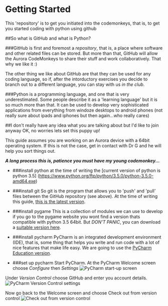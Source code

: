 # Getting Started

This 'repository' is to get you initiated into the codemonkeys, that is, to get you started coding with python using github

##So what is GitHub and what is Python?

###GitHub
is first and foremost a *repository*, that is, a place where software and other related files can be stored. But more than that, GitHub will allow the Aurora CodeMonkeys to share their stuff and work collaboratively. That why we like it :)

The other thing we like about GitHub are that they can be used for any coding language, so if, after the intorductory exercises you decide to branch out to a different language, you can stay with us *in the club*.

###Python
is a programming language, and one that is very underestimated. Some people describe it as a 'learning language' but it is so much more than that. It can be used to develop very sophisticated applications from everything from windoze desktops to android phones (not really sure about ipads and iphones but then again...who really cares)

##I don't really have any idea what you are talking about but I'd like to join anyway
OK, no worries lets set this puppy up!

This guide assumes you are working on an Aurora device with a 64bit operating system. If this is not the case, get in contact with Dr G and he will help you sort things out.

***A long process this is, patience you must have my young codemonkey...***

- ###install python
at the time of writing the [current version of python is python 3.5] (https://www.python.org/ftp/python/3.5.0/python-3.5.0-amd64.exe)

- ###install git
So git is the program that allows you to 'push' and 'pull' files between the GitHub repository (see above). At the time of writing this guide, [this is the latest version](https://github.com/git-for-windows/git/releases/download/v2.5.2.windows.2/Git-2.5.2.2-64-bit.exe).

- ###install pygame
This is a collection of modules we can use to develop if you go to the pygame website you wont find a version thats compatible with python 3.5 64bit. But *DON'T PANIC*, you can download a [suitable version here](https://schoolsnsw-my.sharepoint.com/personal/geoff_goldrick_det_nsw_edu_au/_layouts/15/guestaccess.aspx?guestaccesstoken=uWYZg3Q9RnS46ukiubMD1348gIr9lRG3zA9%2bi9jMJaA%3d&docid=088367932673949709f0f8ed72333bd06).

- ###install pycharm
PyCharm is an integrated development environment (IDE), that is, some thing that helps you write and run code with a lot of nice features that make life easy. We are going to use the [PyCharm Education version](https://www.jetbrains.com/pycharm-educational/download/download_thanks.jsp?os=win).

- ###set up pycharm
Start PyCharm. At the PyCharm Welcome screen choose *Configure* then *Settings*
![PyCharm start-up screen](https://schoolsnsw-my.sharepoint.com/personal/geoff_goldrick_det_nsw_edu_au/_layouts/15/guestaccess.aspx?guestaccesstoken=WYE7XVvXp%2fpoP1wWC8V9W%2ftRNWZArog5Vhd6r26X3zk%3d&docid=0daf1fc33e7da4408aca4165ce923c6e9)

Under *Version Control* choose GitHub and enter you account details.
![PyCharm Version Control settings](https://schoolsnsw-my.sharepoint.com/personal/geoff_goldrick_det_nsw_edu_au/_layouts/15/guestaccess.aspx?guestaccesstoken=fit1B%2bcVe51Gbknc3bN%2fottZOXtgWTX%2f5HnLz9j7cgU%3d&docid=0a2fcee614d99418b829dfad7c6e4beab)

Now go back to the Welcome screen and choose Check out from version control
![Check out from version control](https://schoolsnsw-my.sharepoint.com/personal/geoff_goldrick_det_nsw_edu_au/_layouts/15/guestaccess.aspx?guestaccesstoken=8hzYPLYcCZ96M5iVFVxm1meVLgDUgQsEfFFOopPQ%2b9s%3d&docid=0c4c8f300538a43a696a77fd4e1353f6d)

